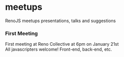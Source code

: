 meetups
=======

RenoJS meetups presentations, talks and suggestions  

### First Meeting
First meeting at Reno Collective at 6pm on January 21st  
All javascripters welcome! Front-end, back-end, etc.
